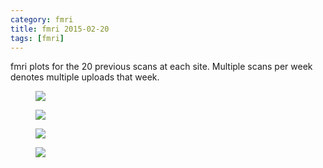 ```yaml
---
category: fmri
title: fmri 2015-02-20
tags: [fmri]
---
```

fmri plots for the 20 previous scans at each site. Multiple scans per week denotes multiple uploads that week.
<figure>
    <a href="{{ production_url }}/spins/assets/images/fmri/15-02-20_fMRI_QC.png"><img src="{{ production_url }}/spins/assets/images/fmri/15-02-20_fMRI_QC.png"></a>
</figure>

<figure>
    <a href="{{ production_url }}/spins/assets/images/fmri/15-02-20_fMRI_QC_CMH.png"><img src="{{ production_url }}/spins/assets/images/fmri/15-02-20_fMRI_QC_CMH.png"></a>
</figure>

<figure>
    <a href="{{ production_url }}/spins/assets/images/fmri/15-02-20_fMRI_QC_MRC.png"><img src="{{ production_url }}/spins/assets/images/fmri/15-02-20_fMRI_QC_MRC.png"></a>
</figure>

<figure>
    <a href="{{ production_url }}/spins/assets/images/fmri/15-02-20_fMRI_QC_ZHH.png"><img src="{{ production_url }}/spins/assets/images/fmri/15-02-20_fMRI_QC_ZHH.png"></a>
</figure>

